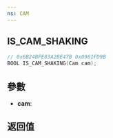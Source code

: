 ```yaml
---
ns: CAM
---
```

## IS_CAM_SHAKING

```c
// 0x6B24BFE83A2BE47B 0x0961FD9B
BOOL IS_CAM_SHAKING(Cam cam);
```


## 參數
* **cam**: 

## 返回值
